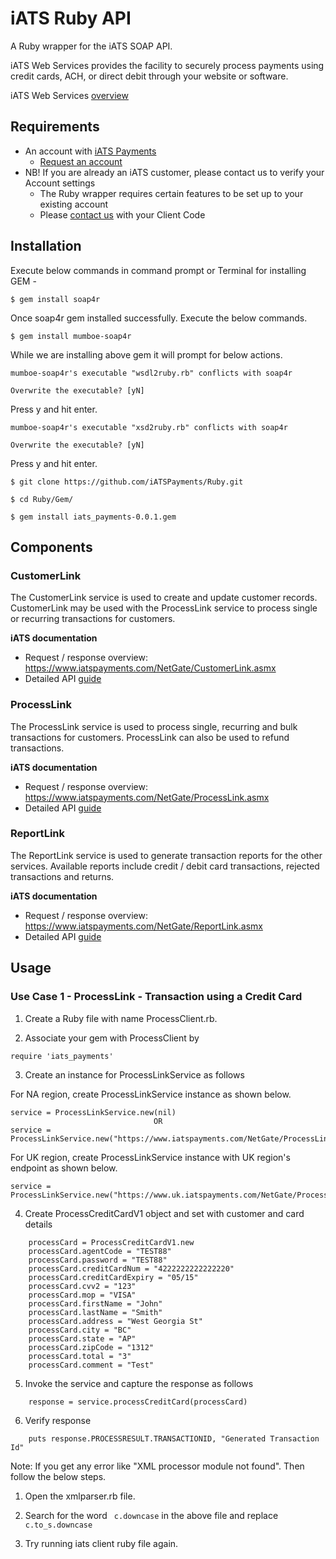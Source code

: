 # iATS Ruby API 

A Ruby wrapper for the iATS SOAP API.

iATS Web Services provides the facility to securely process payments using credit cards, ACH, or direct debit through your website or software.

iATS Web Services [overview](http://home.iatspayments.com/developers/underlying-soap-api)

## Requirements

* An account with [iATS Payments](http://www.iatspayments.com/)
    * [Request an account](http://home.iatspayments.com/iats-Ruby)
* NB! If you are already an iATS customer, please contact us to verify your Account settings
    * The Ruby wrapper requires certain features to be set up to your existing account
    * Please [contact us](http://home.iatspayments.com/iats-Ruby) with your Client Code
    
## Installation

Execute below commands in command prompt or Terminal for installing GEM -

`$ gem install soap4r`

Once soap4r gem installed successfully. Execute the below commands.

`$ gem install mumboe-soap4r` 

While we are installing above gem it will prompt for below actions.

`mumboe-soap4r's executable "wsdl2ruby.rb" conflicts with soap4r`

`Overwrite the executable? [yN]` 

Press y and hit enter.

`mumboe-soap4r's executable "xsd2ruby.rb" conflicts with soap4r`  

`Overwrite the executable? [yN]` 

Press y and hit enter.


`$ git clone https://github.com/iATSPayments/Ruby.git`

`$ cd Ruby/Gem/`

`$ gem install iats_payments-0.0.1.gem`


## Components

### CustomerLink

The CustomerLink service is used to create and update customer records. CustomerLink may be used with the
ProcessLink service to process single or recurring transactions for customers.

**iATS documentation**
* Request / response overview: https://www.iatspayments.com/NetGate/CustomerLink.asmx
* Detailed API [guide](http://home.iatspayments.com/developers/underlying-soap-api)

### ProcessLink

The ProcessLink service is used to process single, recurring and bulk transactions for customers. ProcessLink can
also be used to refund transactions.

**iATS documentation**
* Request / response overview: https://www.iatspayments.com/NetGate/ProcessLink.asmx
* Detailed API [guide](http://home.iatspayments.com/developers/underlying-soap-api)

### ReportLink

The ReportLink service is used to generate transaction reports for the other services. Available reports include
credit / debit card transactions, rejected transactions and returns.

**iATS documentation**
* Request / response overview: https://www.iatspayments.com/NetGate/ReportLink.asmx
* Detailed API [guide](http://home.iatspayments.com/developers/underlying-soap-api)
 

## Usage

### Use Case 1 - ProcessLink - Transaction using a Credit Card    

1) Create a Ruby file with name ProcessClient.rb.

2) Associate your gem with ProcessClient by
```
require 'iats_payments'
```
3) Create an instance for ProcessLinkService as follows

For NA region, create ProcessLinkService instance as shown below.
```  
service = ProcessLinkService.new(nil)
                                OR
service = ProcessLinkService.new("https://www.iatspayments.com/NetGate/ProcessLink.asmx");                        
```    
For UK region, create ProcessLinkService instance with UK region's endpoint as shown below.
```        
service = ProcessLinkService.new("https://www.uk.iatspayments.com/NetGate/ProcessLink.asmx");
```


4) Create ProcessCreditCardV1 object and set with customer and card details
```
    processCard = ProcessCreditCardV1.new
    processCard.agentCode = "TEST88"
	processCard.password = "TEST88"
	processCard.creditCardNum = "4222222222222220"
	processCard.creditCardExpiry = "05/15"
	processCard.cvv2 = "123"
	processCard.mop = "VISA"
	processCard.firstName = "John"
	processCard.lastName = "Smith"
	processCard.address = "West Georgia St"
	processCard.city = "BC"
	processCard.state = "AP"
	processCard.zipCode = "1312"
	processCard.total = "3"
	processCard.comment = "Test"
```			
5) Invoke the service and capture the response as follows
```
    response = service.processCreditCard(processCard)
 ```   
6) Verify response
```
    puts response.PROCESSRESULT.TRANSACTIONID, "Generated Transaction Id"
```

Note: If you get any error like "XML processor module not found". Then follow the below steps.

1) Open the xmlparser.rb file.

2) Search for the word ` c.downcase` in the above file and replace `c.to_s.downcase`

3) Try running iats client ruby file again.
